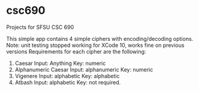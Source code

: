 # csc690
Projects for SFSU CSC 690

This simple app contains 4 simple ciphers with encoding/decoding options.
Note: unit testing stopped working for XCode 10, works fine on previous versions
Requirements for each cipher are the following:


1. Caesar
    Input: Anything
    Key: numeric
2. Alphanumeric Caesar
    Input: alphanumeric
    Key: numeric
3. Vigenere
    Input: alphabetic
    Key: alphabetic
4. Atbash
    Input: alphabetic
    Key: not required.
